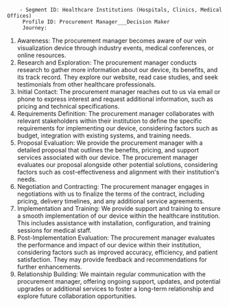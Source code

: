         - Segment ID: Healthcare Institutions (Hospitals, Clinics, Medical Offices)
         Profile ID: Procurement Manager___Decision Maker
         Journey:
  1. Awareness: The procurement manager becomes aware of our vein visualization device through industry events, medical conferences, or online resources.
  2. Research and Exploration: The procurement manager conducts research to gather more information about our device, its benefits, and its track record. They explore our website, read case studies, and seek testimonials from other healthcare professionals.
  3. Initial Contact: The procurement manager reaches out to us via email or phone to express interest and request additional information, such as pricing and technical specifications.
  4. Requirements Definition: The procurement manager collaborates with relevant stakeholders within their institution to define the specific requirements for implementing our device, considering factors such as budget, integration with existing systems, and training needs.
  5. Proposal Evaluation: We provide the procurement manager with a detailed proposal that outlines the benefits, pricing, and support services associated with our device. The procurement manager evaluates our proposal alongside other potential solutions, considering factors such as cost-effectiveness and alignment with their institution's needs.
  6. Negotiation and Contracting: The procurement manager engages in negotiations with us to finalize the terms of the contract, including pricing, delivery timelines, and any additional service agreements.
  7. Implementation and Training: We provide support and training to ensure a smooth implementation of our device within the healthcare institution. This includes assistance with installation, configuration, and training sessions for medical staff.
  8. Post-Implementation Evaluation: The procurement manager evaluates the performance and impact of our device within their institution, considering factors such as improved accuracy, efficiency, and patient satisfaction. They may provide feedback and recommendations for further enhancements.
  9. Relationship Building: We maintain regular communication with the procurement manager, offering ongoing support, updates, and potential upgrades or additional services to foster a long-term relationship and explore future collaboration opportunities.



